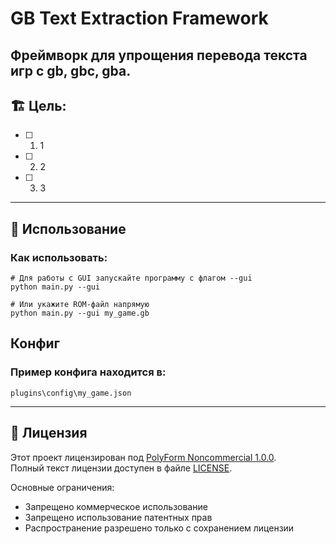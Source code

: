 # GB Text Extraction Framework

## Фреймворк для упрощения перевода текста игр с gb, gbc, gba.

## 🏗️ **Цель:**
- [ ] 1. 1
- [ ] 2. 2
- [ ] 3. 3
---
## 🚀 Использование
### Как использовать:
```
# Для работы с GUI запускайте программу с флагом --gui
python main.py --gui

# Или укажите ROM-файл напрямую
python main.py --gui my_game.gb
```

## Конфиг
### Пример конфига находится в:
```
plugins\config\my_game.json
```
---
## 📜 Лицензия
Этот проект лицензирован под [PolyForm Noncommercial 1.0.0](https://polyformproject.org/licenses/noncommercial/1.0.0/).  
Полный текст лицензии доступен в файле [LICENSE](LICENSE).


Основные ограничения:
- Запрещено коммерческое использование
- Запрещено использование патентных прав
- Распространение разрешено только с сохранением лицензии